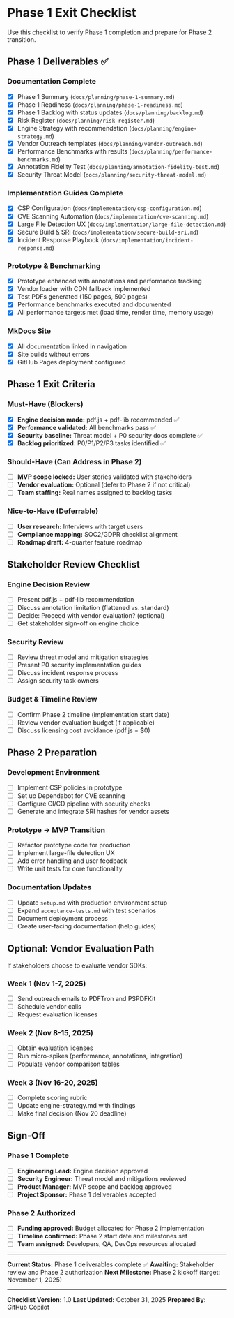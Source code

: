 # Phase 1 Exit Checklist

Use this checklist to verify Phase 1 completion and prepare for Phase 2 transition.

## Phase 1 Deliverables ✅

### Documentation Complete
- [x] Phase 1 Summary (`docs/planning/phase-1-summary.md`)
- [x] Phase 1 Readiness (`docs/planning/phase-1-readiness.md`)
- [x] Phase 1 Backlog with status updates (`docs/planning/backlog.md`)
- [x] Risk Register (`docs/planning/risk-register.md`)
- [x] Engine Strategy with recommendation (`docs/planning/engine-strategy.md`)
- [x] Vendor Outreach templates (`docs/planning/vendor-outreach.md`)
- [x] Performance Benchmarks with results (`docs/planning/performance-benchmarks.md`)
- [x] Annotation Fidelity Test (`docs/planning/annotation-fidelity-test.md`)
- [x] Security Threat Model (`docs/planning/security-threat-model.md`)

### Implementation Guides Complete
- [x] CSP Configuration (`docs/implementation/csp-configuration.md`)
- [x] CVE Scanning Automation (`docs/implementation/cve-scanning.md`)
- [x] Large File Detection UX (`docs/implementation/large-file-detection.md`)
- [x] Secure Build & SRI (`docs/implementation/secure-build-sri.md`)
- [x] Incident Response Playbook (`docs/implementation/incident-response.md`)

### Prototype & Benchmarking
- [x] Prototype enhanced with annotations and performance tracking
- [x] Vendor loader with CDN fallback implemented
- [x] Test PDFs generated (150 pages, 500 pages)
- [x] Performance benchmarks executed and documented
- [x] All performance targets met (load time, render time, memory usage)

### MkDocs Site
- [x] All documentation linked in navigation
- [x] Site builds without errors
- [x] GitHub Pages deployment configured

## Phase 1 Exit Criteria

### Must-Have (Blockers)
- [x] **Engine decision made:** pdf.js + pdf-lib recommended ✅
- [x] **Performance validated:** All benchmarks pass ✅
- [x] **Security baseline:** Threat model + P0 security docs complete ✅
- [x] **Backlog prioritized:** P0/P1/P2/P3 tasks identified ✅

### Should-Have (Can Address in Phase 2)
- [ ] **MVP scope locked:** User stories validated with stakeholders
- [ ] **Vendor evaluation:** Optional (defer to Phase 2 if not critical)
- [ ] **Team staffing:** Real names assigned to backlog tasks

### Nice-to-Have (Deferrable)
- [ ] **User research:** Interviews with target users
- [ ] **Compliance mapping:** SOC2/GDPR checklist alignment
- [ ] **Roadmap draft:** 4-quarter feature roadmap

## Stakeholder Review Checklist

### Engine Decision Review
- [ ] Present pdf.js + pdf-lib recommendation
- [ ] Discuss annotation limitation (flattened vs. standard)
- [ ] Decide: Proceed with vendor evaluation? (optional)
- [ ] Get stakeholder sign-off on engine choice

### Security Review
- [ ] Review threat model and mitigation strategies
- [ ] Present P0 security implementation guides
- [ ] Discuss incident response process
- [ ] Assign security task owners

### Budget & Timeline Review
- [ ] Confirm Phase 2 timeline (implementation start date)
- [ ] Review vendor evaluation budget (if applicable)
- [ ] Discuss licensing cost avoidance (pdf.js = $0)

## Phase 2 Preparation

### Development Environment
- [ ] Implement CSP policies in prototype
- [ ] Set up Dependabot for CVE scanning
- [ ] Configure CI/CD pipeline with security checks
- [ ] Generate and integrate SRI hashes for vendor assets

### Prototype → MVP Transition
- [ ] Refactor prototype code for production
- [ ] Implement large-file detection UX
- [ ] Add error handling and user feedback
- [ ] Write unit tests for core functionality

### Documentation Updates
- [ ] Update `setup.md` with production environment setup
- [ ] Expand `acceptance-tests.md` with test scenarios
- [ ] Document deployment process
- [ ] Create user-facing documentation (help guides)

## Optional: Vendor Evaluation Path

If stakeholders choose to evaluate vendor SDKs:

### Week 1 (Nov 1-7, 2025)
- [ ] Send outreach emails to PDFTron and PSPDFKit
- [ ] Schedule vendor calls
- [ ] Request evaluation licenses

### Week 2 (Nov 8-15, 2025)
- [ ] Obtain evaluation licenses
- [ ] Run micro-spikes (performance, annotations, integration)
- [ ] Populate vendor comparison tables

### Week 3 (Nov 16-20, 2025)
- [ ] Complete scoring rubric
- [ ] Update engine-strategy.md with findings
- [ ] Make final decision (Nov 20 deadline)

## Sign-Off

### Phase 1 Complete
- [ ] **Engineering Lead:** Engine decision approved
- [ ] **Security Engineer:** Threat model and mitigations reviewed
- [ ] **Product Manager:** MVP scope and backlog approved
- [ ] **Project Sponsor:** Phase 1 deliverables accepted

### Phase 2 Authorized
- [ ] **Funding approved:** Budget allocated for Phase 2 implementation
- [ ] **Timeline confirmed:** Phase 2 start date and milestones set
- [ ] **Team assigned:** Developers, QA, DevOps resources allocated

---

**Current Status:** Phase 1 deliverables complete ✅
**Awaiting:** Stakeholder review and Phase 2 authorization
**Next Milestone:** Phase 2 kickoff (target: November 1, 2025)

---

**Checklist Version:** 1.0
**Last Updated:** October 31, 2025
**Prepared By:** GitHub Copilot

